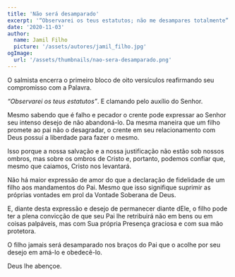 ```yaml
---
title: 'Não será desamparado'
excerpt: '“Observarei os teus estatutos; não me desampares totalmente” – Salmos 119:8'
date: '2020-11-03'
author:
  name: Jamil Filho
  picture: '/assets/autores/jamil_filho.jpg'
ogImage:
  url: '/assets/thumbnails/nao-sera-desamparado.png'
---
```


O salmista encerra o primeiro bloco de oito versículos reafirmando seu compromisso com a Palavra. 

*“Observarei os teus estatutos”*. E clamando pelo auxílio do Senhor.

Mesmo sabendo que é falho e pecador o crente pode expressar ao Senhor seu intenso desejo de não abandoná-lo. Da mesma maneira que um filho promete ao pai não o desagradar, o crente em seu relacionamento com Deus possuí a liberdade para fazer o mesmo.

Isso porque a nossa salvação e a nossa justificação não estão sob nossos ombros, mas sobre os ombros de Cristo e, portanto, podemos confiar que, mesmo que caiamos, Cristo nos levantará.

Não há maior expressão de amor do que a declaração de fidelidade de um filho aos mandamentos do Pai. Mesmo que isso signifique suprimir as próprias vontades em prol da Vontade Soberana de Deus.

E, diante desta expressão e desejo de permanecer diante dEle, o filho pode ter a plena convicção de que seu Pai lhe retribuirá não em bens ou em coisas palpáveis, mas com Sua própria Presença graciosa e com sua mão protetora.

O filho jamais será desamparado nos braços do Pai que o acolhe por seu desejo em amá-lo e obedecê-lo.

Deus lhe abençoe.